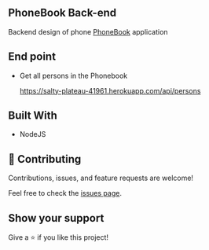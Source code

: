 
## PhoneBook Back-end

Backend design of phone [PhoneBook](https://github.com/Ademola101/PhoneBook/) application

## End point

* Get all persons in the Phonebook
  
  <https://salty-plateau-41961.herokuapp.com/api/persons>

## Built With

* NodeJS


## 🤝 Contributing

Contributions, issues, and feature requests are welcome!

Feel free to check the [issues page](https://github.com/Ademola101/PhoneBook-Backend/issues).

## Show your support

Give a ⭐️ if you like this project!
